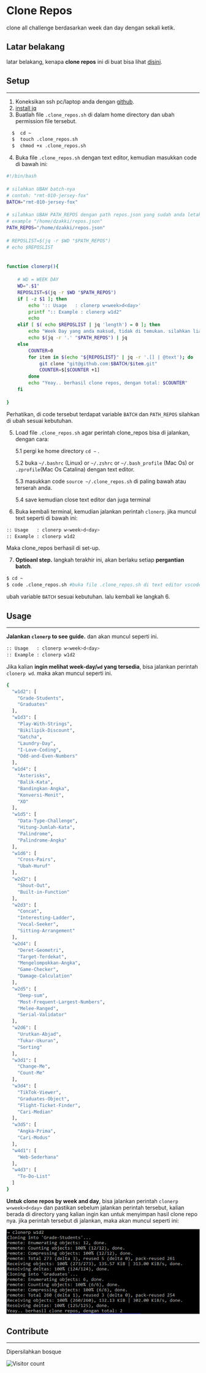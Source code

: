 # Clone Repos

clone all challenge berdasarkan week dan day dengan sekali ketik.

## Latar belakang

latar belakang, kenapa  **clone repos** ini di buat bisa lihat [disini](https://www.notion.so/Clone-repos-by-day-b9698ff1431b440592925ec7034a37e2).

## Setup

---

1. Koneksikan ssh pc/laptop anda dengan [github](https://docs.github.com/en/github/authenticating-to-github/connecting-to-github-with-ssh).
2. [install jq](https://stedolan.github.io/jq/download/)
3. Buatlah file `.clone_repos.sh` di dalam home directory dan ubah permission file tersebut.

```bash
  $  cd ~
  $  touch .clone_repos.sh
  $  chmod +x .clone_repos.sh
```

4. Buka file `.clone_repos.sh` dengan text editor, kemudian masukkan code di bawah ini:

```bash
#!/bin/bash

# silahkan UBAH batch-nya
# contoh: "rmt-010-jersey-fox"
BATCH="rmt-010-jersey-fox"

# silahkan UBAH PATH_REPOS dengan path repos.json yang sudah anda letakkan.
# example "/home/dzakki/repos.json"
PATH_REPOS="/home/dzakki/repos.json"

# REPOSLIST=$(jq -r $WD "$PATH_REPOS")
# echo $REPOSLIST


function clonerp(){

    # WD = WEEK DAY
    WD=".$1"
    REPOSLIST=$(jq -r $WD "$PATH_REPOS")
    if [ -z $1 ]; then
        echo ':: Usage   : clonerp w<week>d<day>'
        printf ":: Example : clonerp w1d2"
        echo
    elif [ $( echo $REPOSLIST | jq 'length') = 0 ]; then
        echo "Week Day yang anda maksud, tidak di temukan. silahkan liat week day di bawah ini:"
        echo $(jq -r '.' "$PATH_REPOS") | jq
    else
        COUNTER=0
        for item in $(echo "${REPOSLIST}" | jq -r '.[] | @text'); do
            git clone "git@github.com:$BATCH/$item.git"
            COUNTER=$[$COUNTER +1]
        done
        echo "Yeay.. berhasil clone repos, dengan total: $COUNTER"
    fi

}
```

Perhatikan, di code tersebut terdapat variable `BATCH` dan `PATH_REPOS` silahkan di ubah sesuai kebutuhan.

5. Load file `.clone_repos.sh` agar perintah clone_repos bisa di jalankan, dengan cara:

   5.1 pergi ke home directory `cd ~` .

   5.2 buka `~/.bashrc` (Linux) or `~/.zshrc` or `~/.bash_profile` (Mac Os) or `.zprofile`(Mac Os Catalina) dengan text editor.

   5.3 masukkan code `source ~/.clone_repos.sh` di paling bawah atau terserah anda.

   5.4 save kemudian close text editor dan juga terminal

6. Buka kembali terminal, kemudian jalankan perintah `clonerp`. jika muncul text seperti di bawah ini:

```bash
:: Usage   : clonerp w<week>d<day>
:: Example : clonerp w1d2
```

Maka clone_repos berhasil di set-up.

7. **Optioanl step.** langkah terakhir ini, akan berlaku setiap **pergantian batch**.

```bash
$ cd ~
$ code .clone_repos.sh #buka file .clone_repos.sh di text editor vscode untuk mengubah variable BATCH
```

ubah variable `BATCH` sesuai kebutuhan. lalu kembali ke langkah 6.

## Usage

---

**Jalankan `clonerp` to see guide.** dan akan muncul seperti ini.

```bash
:: Usage   : clonerp w<week>d<day>
:: Example : clonerp w1d2
```

Jika kalian **ingin melihat week-day/`wd` yang tersedia**, bisa jalankan perintah `clonerp wd`. maka akan muncul seperti ini.

```bash
{
  "w1d2": [
    "Grade-Students",
    "Graduates"
  ],
  "w1d3": [
    "Play-With-Strings",
    "Bikilipik-Discount",
    "Gatcha",
    "Laundry-Day",
    "I-Love-Coding",
    "Odd-and-Even-Numbers"
  ],
  "w1d4": [
    "Asterisks",
    "Balik-Kata",
    "Bandingkan-Angka",
    "Konversi-Menit",
    "XO"
  ],
  "w1d5": [
    "Data-Type-Challenge",
    "Hitung-Jumlah-Kata",
    "Palindrome",
    "Palindrome-Angka"
  ],
  "w1d6": [
    "Cross-Pairs",
    "Ubah-Huruf"
  ],
  "w2d2": [
    "Shout-Out",
    "Built-in-Function"
  ],
  "w2d3": [
    "Concat",
    "Interesting-Ladder",
    "Vocal-Seeker",
    "Sitting-Arrangement"
  ],
  "w2d4": [
    "Deret-Geometri",
    "Target-Terdekat",
    "Mengelompokkan-Angka",
    "Game-Checker",
    "Damage-Calculation"
  ],
  "w2d5": [
    "Deep-sum",
    "Most-Frequent-Largest-Numbers",
    "Melee-Ranged",
    "Serial-Validator"
  ],
  "w2d6": [
    "Urutkan-Abjad",
    "Tukar-Ukuran",
    "Sorting"
  ],
  "w3d1": [
    "Change-Me",
    "Count-Me"
  ],
  "w3d4": [
    "TikTok-Viewer",
    "Graduates-Object",
    "Flight-Ticket-Finder",
    "Cari-Median"
  ],
  "w3d5": [
    "Angka-Prima",
    "Cari-Modus"
  ],
  "w4d1": [
    "Web-Sederhana"
  ],
  "w4d3": [
    "To-Do-List"
  ]
}
```

**Untuk clone repos by week and day**, bisa jalankan perintah `clonerp w<week>d<day>` dan pastikan sebelum jalankan perintah tersebut, kalian berada di directory yang kalian ingin kan untuk menyimpan hasil clone repo nya. jika perintah tersebut di jalankan, maka akan muncul seperti ini:

![hasil clone repos](./assets/hasil-clone-repos.png)

## Contribute

---

Dipersilahkan bosque


![Visitor count](https://shields-io-visitor-counter.herokuapp.com/badge?page=octocat.Spoon-Knife)
